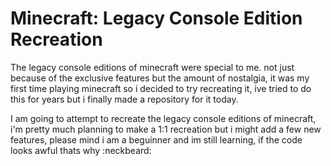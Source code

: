 # Minecraft: Legacy Console Edition Recreation
The legacy console editions of minecraft were special to me. not just because of the exclusive features but the amount of nostalgia, it was my first time playing minecraft
so i decided to try recreating it, ive tried to do this for years but i finally made a repository for it today.

I am going to attempt to recreate the legacy console editions of minecraft, i'm pretty much planning to make a 1:1 recreation but i might add a few new features, please mind i am a beguinner and im still learning, if the code looks awful thats why :neckbeard:
